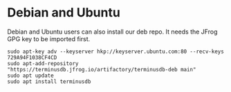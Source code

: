 # Debian and Ubuntu

Debian and Ubuntu users can also install our deb repo. It needs the JFrog GPG key to be
imported first.

```
sudo apt-key adv --keyserver hkp://keyserver.ubuntu.com:80 --recv-keys 729A94F1038CF4CD
sudo apt-add-repository "https://terminusdb.jfrog.io/artifactory/terminusdb-deb main"
sudo apt update
sudo apt install terminusdb
```

